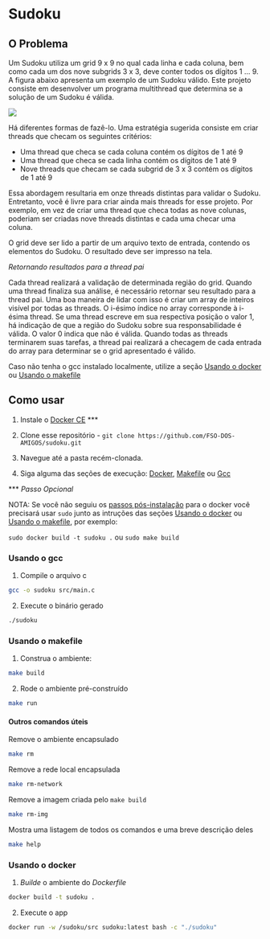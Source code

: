 # Sudoku
## O Problema

Um Sudoku utiliza um grid 9 x 9 no qual cada linha e cada coluna, bem
como cada um dos nove subgrids 3 x 3, deve conter todos os dígitos 1 ...
9. A figura abaixo apresenta um exemplo de um Sudoku válido. Este
projeto consiste em desenvolver um programa multithread que determina
se a solução de um Sudoku é válida.

![](https://i.imgur.com/8eje0zo.png)

Há diferentes formas de fazê-lo. Uma estratégia sugerida consiste em
criar threads que checam os seguintes critérios:

- Uma thread que checa se cada coluna contém os dígitos de 1 até 9
- Uma thread que checa se cada linha contém os dígitos de 1 até 9
- Nove threads que checam se cada subgrid de 3 x 3 contém os
dígitos de 1 até 9

Essa abordagem resultaria em onze threads distintas para validar o
Sudoku. Entretanto, você é livre para criar ainda mais threads for esse
projeto. Por exemplo, em vez de criar uma thread que checa todas as
nove colunas, poderiam ser criadas nove threads distintas e cada uma
checar uma coluna.

O grid deve ser lido a partir de um arquivo texto de entrada, contendo os
elementos do Sudoku. O resultado deve ser impresso na tela.

_Retornando resultados para a thread pai_

Cada thread realizará a validação de determinada região do grid. Quando
uma thread finaliza sua análise, é necessário retornar seu resultado para
a thread pai. Uma boa maneira de lidar com isso é criar um array de
inteiros visível por todas as threads. O i-ésimo índice no array
corresponde à i-ésima thread. Se uma thread escreve em sua respectiva
posição o valor 1, há indicação de que a região do Sudoku sobre sua
responsabilidade é válida. O valor 0 indica que não é válida. Quando todas
as threads terminarem suas tarefas, a thread pai realizará a checagem
de cada entrada do array para determinar se o grid apresentado é válido.

Caso não tenha o gcc instalado localmente, utilize a seção [Usando o docker](https://github.com/FSO-DOS-AMIGOS/sudoku#usando-o-docker) ou [Usando o makefile](https://github.com/FSO-DOS-AMIGOS/sudoku#usando-o-makefile)

## Como usar

1. Instale o [Docker CE](https://docs.docker.com/install/) ***

2. Clone esse repositório - `git clone https://github.com/FSO-DOS-AMIGOS/sudoku.git`

3. Navegue até a pasta recém-clonada.

4. Siga alguma das seções de execução: [Docker](https://github.com/FSO-DOS-AMIGOS/sudoku#usando-o-docker), [Makefile](https://github.com/FSO-DOS-AMIGOS/sudoku#usando-o-makefile) ou [Gcc](https://github.com/FSO-DOS-AMIGOS/sudoku#usando-o-gcc)

*** _Passo Opcional_

NOTA: Se você não seguiu os [passos pós-instalação](https://docs.docker.com/install/linux/linux-postinstall/) para o docker você precisará usar `sudo` junto as intruções das seções [Usando o docker](https://github.com/FSO-DOS-AMIGOS/sudoku#usando-o-docker) ou [Usando o makefile](https://github.com/FSO-DOS-AMIGOS/sudoku#usando-o-makefile), por exemplo:

`sudo docker build -t sudoku .`
ou
`sudo make build`

### Usando o gcc
1. Compile o arquivo c 
``` bash
gcc -o sudoku src/main.c
```

2. Execute o binário gerado
``` bash
./sudoku
```

### Usando o makefile
1. Construa o ambiente:

``` bash
make build 
```

2. Rode o ambiente pré-construído

``` bash
make run
```

#### Outros comandos úteis

Remove o ambiente encapsulado
``` bash
make rm
```

Remove a rede local encapsulada
``` bash
make rm-network
```

Remove a imagem criada pelo `make build`
``` bash
make rm-img
```

Mostra uma listagem de todos os comandos e uma breve descrição deles
``` bash
make help
```

### Usando o docker

1. _Builde_ o ambiente do _Dockerfile_
``` bash
docker build -t sudoku .
```

2. Execute o app
``` bash
docker run -w /sudoku/src sudoku:latest bash -c "./sudoku"
```